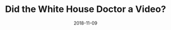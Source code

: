 ---
title: Did the White House Doctor a Video?
xurl: https://nb.paulbutler.org/whitehouse-doctor-video/
date: 2018-11-09
---